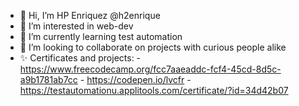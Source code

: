 - 👋 Hi, I’m HP Enriquez @h2enrique
- 👀 I’m interested in web-dev
- 🌱 I’m currently learning test automation
- 💞️ I’m looking to collaborate on projects with curious people alike
- ✨ Certificates and projects: 
      - https://www.freecodecamp.org/fcc7aaeaddc-fcf4-45cd-8d5c-a9b1781ab7cc
      - https://codepen.io/lvcfr
      - https://testautomationu.applitools.com/certificate/?id=34d42b07


